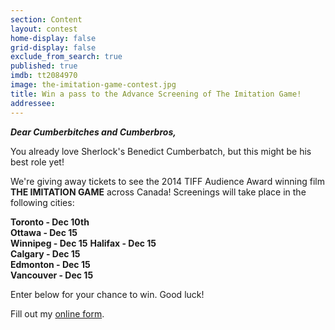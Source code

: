 ```yaml
---
section: Content
layout: contest
home-display: false
grid-display: false
exclude_from_search: true
published: true
imdb: tt2084970
image: the-imitation-game-contest.jpg
title: Win a pass to the Advance Screening of The Imitation Game!
addressee: 
---
```

**_Dear Cumberbitches and Cumberbros,_**

You already love Sherlock's Benedict Cumberbatch, but this might be his best role yet!

We're giving away tickets to see the 2014 TIFF Audience Award winning film **THE IMITATION GAME** across Canada! Screenings will take place in the following cities:

**Toronto - Dec 10th**  
**Ottawa - Dec 15**  
**Winnipeg - Dec 15** 
**Halifax - Dec 15**  
**Calgary - Dec 15**  
**Edmonton - Dec 15**  
**Vancouver - Dec 15**  

Enter below for your chance to win. Good luck!

<div id="wufoo-k1ohpnae02cr4rq">
Fill out my <a href="https://dearcastandcrew.wufoo.com/forms/k1ohpnae02cr4rq">online form</a>.
</div>
<script type="text/javascript">var k1ohpnae02cr4rq;(function(d, t) {
var s = d.createElement(t), options = {
'userName':'dearcastandcrew',
'formHash':'k1ohpnae02cr4rq',
'autoResize':true,
'height':'485',
'async':true,
'host':'wufoo.com',
'header':'hide',
'ssl':true};
s.src = ('https:' == d.location.protocol ? 'https://' : 'http://') + 'www.wufoo.com/scripts/embed/form.js';
s.onload = s.onreadystatechange = function() {
var rs = this.readyState; if (rs) if (rs != 'complete') if (rs != 'loaded') return;
try { k1ohpnae02cr4rq = new WufooForm();k1ohpnae02cr4rq.initialize(options);k1ohpnae02cr4rq.display(); } catch (e) {}};
var scr = d.getElementsByTagName(t)[0], par = scr.parentNode; par.insertBefore(s, scr);
})(document, 'script');</script>

